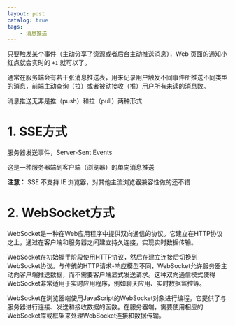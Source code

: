 ```yaml
---
layout: post   	
catalog: true 	
tags:
    - 消息推送
---
```






只要触发某个事件（主动分享了资源或者后台主动推送消息），Web 页面的通知小红点就会实时的 `+1` 就可以了。

通常在服务端会有若干张消息推送表，用来记录用户触发不同事件所推送不同类型的消息，前端主动查询（拉）或者被动接收（推）用户所有未读的消息数。



消息推送无非是推（push）和拉（pull）两种形式



# 1. SSE方式

服务器发送事件，Server-Sent Events

这是一种服务器端到客户端（浏览器）的单向消息推送

**注意：** SSE 不支持 IE 浏览器，对其他主流浏览器兼容性做的还不错

# 2. WebSocket方式

WebSocket是一种在Web应用程序中提供双向通信的协议。它建立在HTTP协议之上，通过在客户端和服务器之间建立持久连接，实现实时数据传输。

WebSocket在初始握手阶段使用HTTP协议，然后在建立连接后切换到WebSocket协议。与传统的HTTP请求-响应模型不同，WebSocket允许服务器主动向客户端推送数据，而不需要客户端显式发送请求。这种双向通信模式使得WebSocket非常适用于实时应用程序，例如聊天应用、实时数据监控等。

WebSocket在浏览器端使用JavaScript的WebSocket对象进行编程。它提供了与服务器进行连接、发送和接收数据的函数。在服务器端，需要使用相应的WebSocket库或框架来处理WebSocket连接和数据传输。


